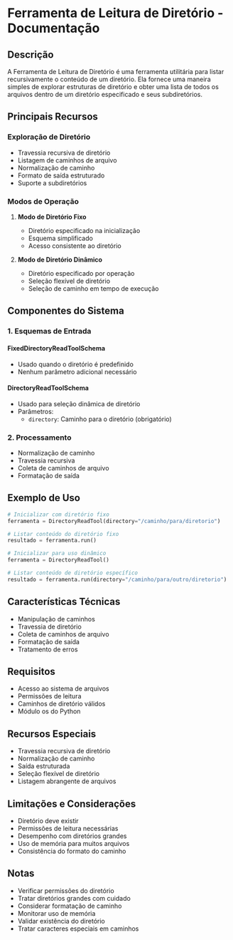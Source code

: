 # Ferramenta de Leitura de Diretório - Documentação

## Descrição
A Ferramenta de Leitura de Diretório é uma ferramenta utilitária para listar recursivamente o conteúdo de um diretório. Ela fornece uma maneira simples de explorar estruturas de diretório e obter uma lista de todos os arquivos dentro de um diretório especificado e seus subdiretórios.

## Principais Recursos

### Exploração de Diretório
- Travessia recursiva de diretório
- Listagem de caminhos de arquivo
- Normalização de caminho
- Formato de saída estruturado
- Suporte a subdiretórios

### Modos de Operação
1. **Modo de Diretório Fixo**
   - Diretório especificado na inicialização
   - Esquema simplificado
   - Acesso consistente ao diretório

2. **Modo de Diretório Dinâmico**
   - Diretório especificado por operação
   - Seleção flexível de diretório
   - Seleção de caminho em tempo de execução

## Componentes do Sistema

### 1. Esquemas de Entrada

#### FixedDirectoryReadToolSchema
- Usado quando o diretório é predefinido
- Nenhum parâmetro adicional necessário

#### DirectoryReadToolSchema
- Usado para seleção dinâmica de diretório
- Parâmetros:
  - `directory`: Caminho para o diretório (obrigatório)

### 2. Processamento
- Normalização de caminho
- Travessia recursiva
- Coleta de caminhos de arquivo
- Formatação de saída

## Exemplo de Uso

```python
# Inicializar com diretório fixo
ferramenta = DirectoryReadTool(directory="/caminho/para/diretorio")

# Listar conteúdo do diretório fixo
resultado = ferramenta.run()

# Inicializar para uso dinâmico
ferramenta = DirectoryReadTool()

# Listar conteúdo de diretório específico
resultado = ferramenta.run(directory="/caminho/para/outro/diretorio")
```

## Características Técnicas
- Manipulação de caminhos
- Travessia de diretório
- Coleta de caminhos de arquivo
- Formatação de saída
- Tratamento de erros

## Requisitos
- Acesso ao sistema de arquivos
- Permissões de leitura
- Caminhos de diretório válidos
- Módulo os do Python

## Recursos Especiais
- Travessia recursiva de diretório
- Normalização de caminho
- Saída estruturada
- Seleção flexível de diretório
- Listagem abrangente de arquivos

## Limitações e Considerações
- Diretório deve existir
- Permissões de leitura necessárias
- Desempenho com diretórios grandes
- Uso de memória para muitos arquivos
- Consistência do formato do caminho

## Notas
- Verificar permissões do diretório
- Tratar diretórios grandes com cuidado
- Considerar formatação de caminho
- Monitorar uso de memória
- Validar existência do diretório
- Tratar caracteres especiais em caminhos
